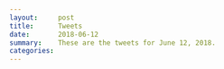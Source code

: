 ```yaml
---
layout:     post
title:      Tweets
date:       2018-06-12
summary:    These are the tweets for June 12, 2018.
categories:
---
```


